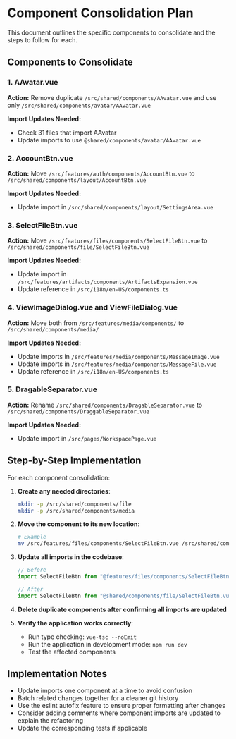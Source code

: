 # Component Consolidation Plan

This document outlines the specific components to consolidate and the steps to follow for each.

## Components to Consolidate

### 1. AAvatar.vue

**Action:** Remove duplicate `/src/shared/components/AAvatar.vue` and use only `/src/shared/components/avatar/AAvatar.vue`

**Import Updates Needed:**
- Check 31 files that import AAvatar
- Update imports to use `@shared/components/avatar/AAvatar.vue`

### 2. AccountBtn.vue

**Action:** Move `/src/features/auth/components/AccountBtn.vue` to `/src/shared/components/layout/AccountBtn.vue`

**Import Updates Needed:**
- Update import in `/src/shared/components/layout/SettingsArea.vue`

### 3. SelectFileBtn.vue

**Action:** Move `/src/features/files/components/SelectFileBtn.vue` to `/src/shared/components/file/SelectFileBtn.vue`

**Import Updates Needed:**
- Update import in `/src/features/artifacts/components/ArtifactsExpansion.vue`
- Update reference in `/src/i18n/en-US/components.ts`

### 4. ViewImageDialog.vue and ViewFileDialog.vue

**Action:** Move both from `/src/features/media/components/` to `/src/shared/components/media/`

**Import Updates Needed:**
- Update imports in `/src/features/media/components/MessageImage.vue`
- Update imports in `/src/features/media/components/MessageFile.vue`
- Update reference in `/src/i18n/en-US/components.ts`

### 5. DragableSeparator.vue

**Action:** Rename `/src/shared/components/DragableSeparator.vue` to `/src/shared/components/DraggableSeparator.vue`

**Import Updates Needed:**
- Update import in `/src/pages/WorkspacePage.vue`

## Step-by-Step Implementation

For each component consolidation:

1. **Create any needed directories**:
   ```bash
   mkdir -p /src/shared/components/file
   mkdir -p /src/shared/components/media
   ```

2. **Move the component to its new location**:
   ```bash
   # Example
   mv /src/features/files/components/SelectFileBtn.vue /src/shared/components/file/
   ```

3. **Update all imports in the codebase**:
   ```typescript
   // Before
   import SelectFileBtn from "@features/files/components/SelectFileBtn.vue"
   
   // After
   import SelectFileBtn from "@shared/components/file/SelectFileBtn.vue"
   ```

4. **Delete duplicate components after confirming all imports are updated**

5. **Verify the application works correctly**:
   - Run type checking: `vue-tsc --noEmit`
   - Run the application in development mode: `npm run dev`
   - Test the affected components

## Implementation Notes

- Update imports one component at a time to avoid confusion
- Batch related changes together for a cleaner git history
- Use the eslint autofix feature to ensure proper formatting after changes
- Consider adding comments where component imports are updated to explain the refactoring
- Update the corresponding tests if applicable